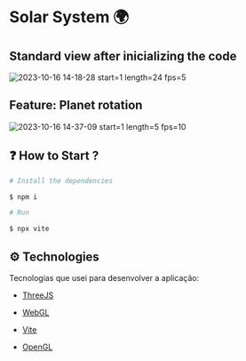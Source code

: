 # Solar System 🌍

## Standard view after inicializing the code
![2023-10-16 14-18-28 start=1 length=24 fps=5](https://github.com/RanieryAV/Computacao-Grafica-AP-01-Projeto/assets/58216614/9177118b-6735-46e6-b9e0-b224b9d098bb)

## Feature: Planet rotation
![2023-10-16 14-37-09 start=1 length=5 fps=10](https://github.com/RanieryAV/Computacao-Grafica-AP-01-Projeto/assets/58216614/5869cfcb-8837-423f-b30f-d9c4dfffb47b)


## ❓ How to Start ?

```bash
# Install the dependencies

$ npm i

# Run

$ npx vite
```

## ⚙ Technologies

Tecnologias que usei para desenvolver a aplicação:

- [ThreeJS](https://threejs.org/)

- [WebGL](https://get.webgl.org/)

- [Vite](https://vitejs.dev/)

- [OpenGL](https://www.opengl.org/)
